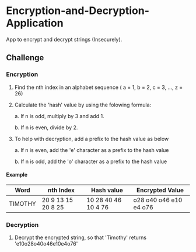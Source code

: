 # Encryption-and-Decryption-Application
App to encrypt and decrypt strings (Insecurely).


## Challenge

### Encryption

1. Find the nth index in an alphabet sequence ( a = 1, b = 2, c = 3, ..., z = 26)

2. Calculate the 'hash' value by using the folowing formula:
  
   a. If n is odd, multiply by 3 and add 1.
    
   b. If n is even, divide by 2.
    
3. To help with decryption, add a prefix to the hash value as below

   a. If n is even, add the 'e' character as a prefix to the hash value
    
   b. If n is odd, add the 'o' character as a prefix to the hash value
    
#### Example
    
Word | nth Index | Hash value | Encrypted Value
--- | --- | --- | ---
| TIMOTHY | 20    9    13    15    20     8    25 | 10    28   40    46    10     4    76 | o28  o40    o46   e10   e4    o76

### Decryption

1. Decrypt the encrypted string, so that 'Timothy' returns 'e10o28o40o46e10e4o76'

